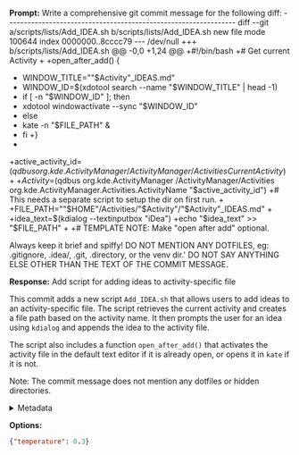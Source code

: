 **Prompt:**
Write a comprehensive git commit message for the following diff: ---------------------------------------------------------------- diff --git a/scripts/lists/Add_IDEA.sh b/scripts/lists/Add_IDEA.sh
new file mode 100644
index 0000000..8cccc79
--- /dev/null
+++ b/scripts/lists/Add_IDEA.sh
@@ -0,0 +1,24 @@
+#!/bin/bash
+# Get current Activity
+
+open_after_add() {
+  WINDOW_TITLE=""$Activity"_IDEAS.md"
+  WINDOW_ID=$(xdotool search --name "$WINDOW_TITLE" | head -1)
+  if [ -n "$WINDOW_ID" ]; then
+    xdotool windowactivate --sync "$WINDOW_ID"
+  else
+    kate -n "$FILE_PATH" &
+  fi
+}
+
+active_activity_id=$(qdbus org.kde.ActivityManager /ActivityManager/Activities CurrentActivity)
+
+Activity=$(qdbus org.kde.ActivityManager /ActivityManager/Activities org.kde.ActivityManager.Activities.ActivityName "$active_activity_id")
+# This needs a separate script to setup the dir on first run.
+
+FILE_PATH=""$HOME"/Activities/"$Activity"/"$Activity"_IDEAS.md"
+
+idea_text=$(kdialog --textinputbox "iDea")
+echo "$idea_text" >> "$FILE_PATH"
+
+# TEMPLATE NOTE: Make "open after add" optional.


Always keep it brief and spiffy!
DO NOT MENTION ANY DOTFILES, eg: .gitignore, .idea/, .git, .directory, or the venv dir.' DO NOT SAY ANYTHING ELSE OTHER THAN THE TEXT OF THE COMMIT MESSAGE.


**Response:**
Add script for adding ideas to activity-specific file

This commit adds a new script `Add_IDEA.sh` that allows users to add ideas to an activity-specific file. The script retrieves the current activity and creates a file path based on the activity name. It then prompts the user for an idea using `kdialog` and appends the idea to the activity file.

The script also includes a function `open_after_add()` that activates the activity file in the default text editor if it is already open, or opens it in `kate` if it is not.

Note: The commit message does not mention any dotfiles or hidden directories.

<details><summary>Metadata</summary>

- Duration: 4325 ms
- Datetime: 2023-07-26T06:55:52.931695
- Model: gpt-3.5-turbo-0613

</details>

**Options:**
```json
{"temperature": 0.3}
```

